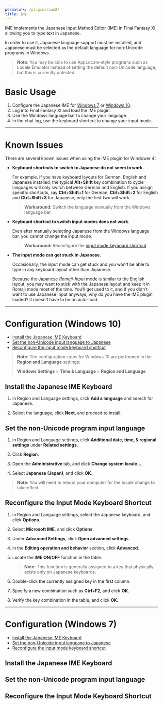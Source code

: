 ```yaml
---
permalink: /plugins/ime2/
title: IME
---
```


IME implements the Japanese Input Method Editor (IME) in Final Fantasy XI, allowing you to type text in Japanese. 

In order to use it, Japanese language support must be installed, and Japanese must be selected as the default language for non-Unicode programs in Windows.

> **Note:** You may be able to use AppLocale-style programs such as Locale Emulator instead of setting the default non-Unicode language, but this is currently untested.

# Basic Usage

1. Configure the Japanese IME for [Windows 7](#config7) or [Windows 10](#config10).
1. Log into Final Fantasy XI and load the IME plugin.
1. Use the Windows language bar to change your language.
1. In the chat log, use the keyboard shortcut to change your input mode.

---

# Known Issues

There are several known issues when using the IME plugin for Windower 4:

* **Keyboard shortcuts to switch to Japanese do not seem to work.**

    For example, if you have keyboard layouts for German, English and Japanese installed, the typical **Alt**+**Shift** key combination to cycle languages will only switch between German and English. If you assign specific shortcuts, say **Ctrl**+**Shift**+**1** for German, **Ctrl**+**Shift**+**2** for English and **Ctrl**+**Shift**+**3** for Japanese, only the first two will work.

    > **Workaround:** Switch the language manually from the Windows language bar.

* **Keyboard shortcut to switch input modes does not work.**

    Even after manually selecting Japanese from the Windows language bar, you cannot change the input mode.

    > **Workaround:** Reconfigure the [input mode keyboard shortcut](#reconfigure-the-input-mode-keyboard-shortcut).

* **The input mode can get stuck in Japanese.**

    Occasionally, the input mode can get stuck and you won't be able to type in any keyboard layout other than Japanese.

    Because the Japanese *Romaji-Input* mode is similar to the English layout, you may want to stick with the Japanese layout and keep it in Romaji mode most of the time. You'll get used to it, and if you didn't want to use Japanese input anyways, why do you have the IME plugin loaded? It doesn't have to be on auto-load.

---

# <a name="config10"></a>Configuration (Windows 10)

* [Install the Japanese IME Keyboard](#ime10)
* [Set the non-Unicode input language to Japanese](#nonunicode10)
* [Reconfigure the input mode keyboard shortcut](#inputmode10)

> **Note:** The configuration steps for Windows 10 are performed in the **Region and Language** settings:
>
> **Windows Settings** > **Time & Language** > **Region and Language**



## <a name="ime10"></a>Install the Japanese IME Keyboard

1. In Region and Language settings, click **Add a language** and search for Japanese.

1. Select the language, click **Next**, and proceed to install.

## <a name="nonunicode10"></a>Set the non-Unicode program input language

1. In Region and Language settings, click **Additional date, time, & regional settings** under **Related settings**.

1. Click **Region**.

1. Open the **Administrative** tab, and click **Change system locale...**.

1. Select **Japanese (Japan)**, and click **OK**. 

> **Note:** You will need to reboot your computer for the locale change to take effect.

## <a name="inputmode10"></a>Reconfigure the Input Mode Keyboard Shortcut

1. In Region and Language settings, select the Japanese keyboard, and click **Options**.

1. Select **Microsoft IME**, and click **Options**.

1. Under **Advanced Settings**, click **Open advanced settings**.

1. In the **Editing operation and behavior** section, click **Advanced**.

1. Locate the **IME ON/OFF** function in the table.

    > **Note:** This function is generally assigned to a key that physically exists only on Japanese keyboards.

1. Double-click the currently assigned key in the first column.

1. Specify a new combination such as **Ctrl**+**F2**, and click **OK**.

1. Verify the key combination in the table, and click **OK**.

---

# <a name="config7"></a>Configuration (Windows 7)

* [Install the Japanese IME Keyboard](#ime7)
* [Set the non-Unicode input language to Japanese](#nonunicode7)
* [Reconfigure the input mode keyboard shortcut](#inputmode7)

## <a name="ime7"></a>Install the Japanese IME Keyboard

## <a name="nonunicode7"></a>Set the non-Unicode program input language

## <a name="inputmode7"></a>Reconfigure the Input Mode Keyboard Shortcut
